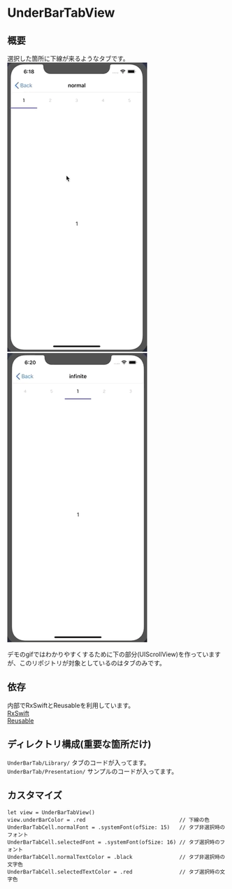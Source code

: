 # UnderBarTabView

## 概要
選択した箇所に下線が来るようなタブです。  
![normal](https://github.com/Yaruki00/UnderBarTabView/blob/master/gif/normal.gif)
![infinite](https://github.com/Yaruki00/UnderBarTabView/blob/master/gif/infinite.gif)

デモのgifではわかりやすくするために下の部分(UIScrollView)を作っていますが、このリポジトリが対象としているのはタブのみです。

## 依存
内部でRxSwiftとReusableを利用しています。  
[RxSwift](https://github.com/ReactiveX/RxSwift)  
[Reusable](https://github.com/AliSoftware/Reusable)

## ディレクトリ構成(重要な箇所だけ)
`UnderBarTab/Library/` タブのコードが入ってます。  
`UnderBarTab/Presentation/` サンプルのコードが入ってます。

## カスタマイズ
```
let view = UnderBarTabView()
view.underBarColor = .red                              // 下線の色
UnderBarTabCell.normalFont = .systemFont(ofSize: 15)   // タブ非選択時のフォント
UnderBarTabCell.selectedFont = .systemFont(ofSize: 16) // タブ選択時のフォント
UnderBarTabCell.normalTextColor = .black               // タブ非選択時の文字色
UnderBarTabCell.selectedTextColor = .red               // タブ選択時の文字色
```
